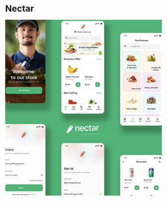 # Nectar

![Optional Text](https://github.com/dianagelbern/nectar_grocery_store/blob/main/assets/images/nectar.png)
